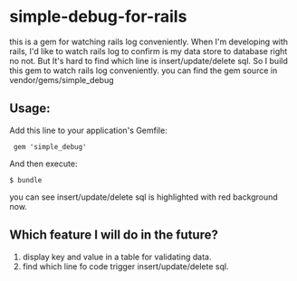 # simple-debug-for-rails
this is a gem for watching rails log conveniently.
When I'm developing with rails, I'd like to watch rails log to confirm is my data store to database right no not. But It's hard to find which line is insert/update/delete sql. So I build this gem to watch rails log conveniently. you can find the gem source in vendor/gems/simple_debug

## Usage:
Add this line to your application's Gemfile:

     gem 'simple_debug'
And then execute:

    $ bundle
you can see insert/update/delete sql is highlighted with red background now.


## Which feature I will do in the future?
1. display key and value in a table for validating data.
2. find which line fo code trigger insert/update/delete sql.

